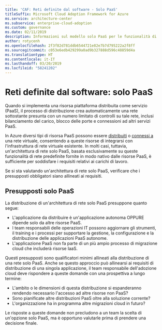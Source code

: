 ```yaml
---
title: 'CAF: Reti definite dal software - Solo PaaS'
titleSuffix: Microsoft Cloud Adoption Framework for Azure
ms.service: architecture-center
ms.subservice: enterprise-cloud-adoption
ms.custom: governance
ms.date: 02/11/2019
description: Informazioni sul modello solo PaaS per le funzionalità di rete basate sul cloud
author: rotycenh
ms.openlocfilehash: 2f3f82d781ddb6544721e82e7b7d795222a2f8ff
ms.sourcegitcommit: c053e6edb429299a0ad9b327888d596c48859d4a
ms.translationtype: HT
ms.contentlocale: it-IT
ms.lasthandoff: 03/20/2019
ms.locfileid: "58241202"
---
```

# <a name="software-defined-networks-paas-only"></a>Reti definite dal software: solo PaaS

Quando si implementa una risorsa piattaforma distribuita come servizio (PaaS), il processo di distribuzione crea automaticamente una rete sottostante presunta con un numero limitato di controlli su tale rete, inclusi bilanciamento del carico, blocco delle porte e connessioni ad altri servizi PaaS.

In Azure diversi tipi di risorsa PaaS possono essere [distribuiti](/azure/virtual-network/virtual-network-for-azure-services) o [connessi a](/azure/virtual-network/virtual-network-service-endpoints-overview) una rete virtuale, consentendo a queste risorse di integrarsi con l'infrastruttura di rete virtuale esistente. In molti casi, tuttavia, un'architettura di rete solo PaaS, basata esclusivamente su queste funzionalità di rete predefinite fornite in modo nativo dalle risorse PaaS, è sufficiente per soddisfare i requisiti relativi ai carichi di lavoro.

Se si sta valutando un'architettura di rete solo PaaS, verificare che i presupposti obbligatori siano allineati ai requisiti.

## <a name="paas-only-assumptions"></a>Presupposti solo PaaS

La distribuzione di un'architettura di rete solo PaaS presuppone quanto segue:

- L'applicazione da distribuire è un'applicazione autonoma OPPURE dipende solo da altre risorse PaaS.
- I team responsabili delle operazioni IT possono aggiornare gli strumenti, il training e i processi per supportare la gestione, la configurazione e la distribuzione delle applicazioni PaaS autonome.
- L'applicazione PaaS non fa parte di un più ampio processo di migrazione cloud che includerà risorse IaaS.

Questi presupposti sono qualificatori minimi allineati alla distribuzione di una rete solo PaaS. Anche se questo approccio può allinearsi ai requisiti di distribuzione di una singola applicazione, il team responsabile dell'adozione cloud deve rispondere a queste domande con una prospettiva a lungo termine:

- L'ambito o le dimensioni di questa distribuzione si espanderanno rendendo necessario l'accesso ad altre risorse non PaaS?
- Sono pianificate altre distribuzioni PaaS oltre alla soluzione corrente?
- L'organizzazione ha in programma altre migrazioni cloud in futuro?

Le risposte a queste domande non precludono a un team la scelta di un'opzione solo PaaS, ma è opportuno valutarle prima di prendere una decisione finale.
